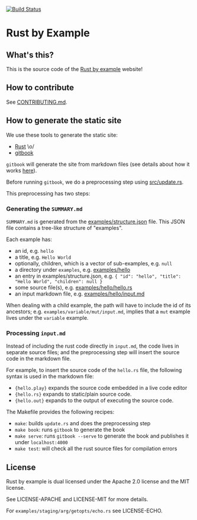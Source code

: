 [![Build Status](https://travis-ci.org/japaric/rust-by-example.svg?branch=master)](https://travis-ci.org/japaric/rust-by-example)
# Rust by Example

## What's this?

This is the source code of the
[Rust by example](http://rustbyexample.com) website!

## How to contribute

See [CONTRIBUTING.md](CONTRIBUTING.md).

## How to generate the static site

We use these tools to generate the static site:

* [Rust](http://www.rust-lang.org/) \o/
* [gitbook](http://www.gitbook.io)

`gitbook` will generate the site from markdown files (see details about how it
works [here](https://github.com/GitbookIO/gitbook#book-format)).

Before running `gitbook`, we do a preprocessing step using
[src/update.rs](src/update.rs).

This preprocessing has two steps:

### Generating the `SUMMARY.md`

`SUMMARY.md` is generated from the
[examples/structure.json](examples/structure.json) file. This JSON file
contains a tree-like structure of "examples".

Each example has:

* an id, e.g. `hello`
* a title, e.g. `Hello World`
* optionally, children, which is a vector of sub-examples, e.g. `null`
* a directory under `examples`, e.g. [examples/hello](examples/hello)
* an entry in examples/structure.json, e.g.
  `{ "id": "hello", "title": "Hello World", "children": null }`
* some source file(s), e.g. [examples/hello/hello.rs](examples/hello/hello.rs)
* an input markdown file, e.g.
  [examples/hello/input.md](examples/hello/input.md)

When dealing with a child example, the path will have to include the id of its
ancestors; e.g. `examples/variable/mut/input.md`, implies that a `mut` example
lives under the `variable` example.

### Processing `input.md`

Instead of including the rust code directly in `input.md`, the code lives in
separate source files; and the preprocessing step will insert the source code
in the markdown file.

For example, to insert the source code of the `hello.rs` file, the following
syntax is used in the markdown file:

* `{hello.play}` expands the source code embedded in a live code editor
* `{hello.rs}` expands to static/plain source code.
* `{hello.out}` expands to the output of executing the source code.

The Makefile provides the following recipes:

* `make`: builds `update.rs` and does the preprocessing step
* `make book`: runs `gitbook` to generate the book
* `make serve`: runs `gitbook --serve` to generate the book and publishes it
  under `localhost:4000`
* `make test`: will check all the rust source files for compilation errors

## License

Rust by example is dual licensed under the Apache 2.0 license and the MIT
license.

See LICENSE-APACHE and LICENSE-MIT for more details.

For `examples/staging/arg/getopts/echo.rs` see LICENSE-ECHO.


